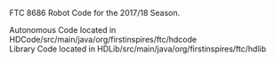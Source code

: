 FTC 8686 Robot Code for the 2017/18 Season.

Autonomous Code located in HDCode/src/main/java/org/firstinspires/ftc/hdcode<br>
Library Code located in HDLib/src/main/java/org/firstinspires/ftc/hdlib
